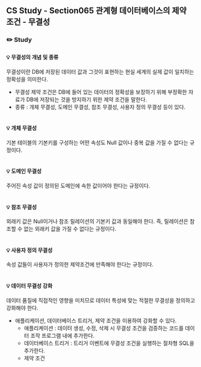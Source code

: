 ## CS Study - Section065 관계형 데이터베이스의 제약 조건 - 무결성
### ✏️ Study
#### 💡 무결성의 개념 및 종류
무결성이란 DB에 저장된 데이터 값과 그것이 표현하는 현실 세계의 실제 값이 일치하는 정확성을 의미한다.
 - 무결성 제약 조건은 DB에 들어 있는 데이터의 정확성을 보장하기 위해 부정확한 자료가 DB에 저장되는 것을 방지하기 위한 제약 조건을 말한다.
 - 종류 : 개체 무결성, 도메인 무결성, 참조 무결성, 사용자 정의 무결성 등이 있다.
<br><br>

#### 💡 개체 무결성
기본 테이블의 기본키를 구성하는 어떤 속성도 Null 값이나 중복 값을 가질 수 없다는 규정이다.
<br><br>

#### 💡 도메인 무결성
주어진 속성 값이 정의된 도메인에 속한 값이어야 한다는 규정이다.
<br><br>

#### 💡 참조 무결성
외래키 값은 Null이거나 참조 릴레이션의 기본키 값과 동일해야 한다. 즉, 릴레이션은 참조할 수 없는 외래키 값을 가질 수 없다는 규정이다.
<br><br>

#### 💡 사용자 정의 무결성
속성 값들이 사용자가 정의한 제약조건에 만족해야 한다는 규정이다.
<br><br>

#### 💡 데이터 무결성 강화
데이터 품질에 직접적인 영향을 미치므로 데이터 특성에 맞는 적절한 무결성을 정의하고 강화해야 한다.
- 애플리케이션, 데이터베이스 트리거, 제약 조건을 이용하여 강화할 수 있다.
    - 애플리케이션 : 데이텨 생성, 수정, 삭제 시 무결성 조건을 검증하는 코드를 데이터 조작 프로그램 내에 추가한다.
    - 데이터베이스 트리거 : 트리거 이벤트에 무결성 조건을 실행하는 절차형 SQL을 추가한다.
    - 제약 조건